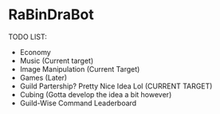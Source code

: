 # RaBinDraBot

TODO LIST:                                        
- Economy<br/>
- Music (Current target)<br/>
- Image Manipulation (Current Target)<br/>
- Games (Later)<br/>
- Guild Partership? Pretty Nice Idea Lol (CURRENT TARGET)<br/>
- Cubing (Gotta develop the idea a bit however) <br/>
- Guild-Wise Command Leaderboard <br/>